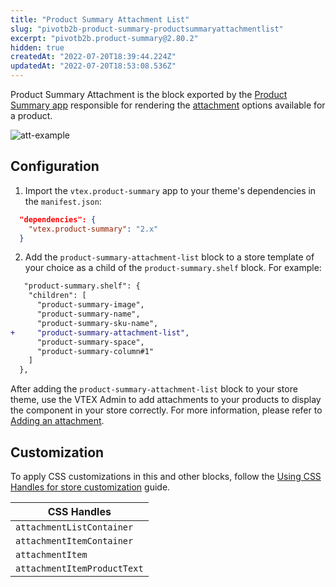 ```yaml
---
title: "Product Summary Attachment List"
slug: "pivotb2b-product-summary-productsummaryattachmentlist"
excerpt: "pivotb2b.product-summary@2.80.2"
hidden: true
createdAt: "2022-07-20T18:39:44.224Z"
updatedAt: "2022-07-20T18:53:08.536Z"
---
```

Product Summary Attachment is the block exported by the [Product Summary app](https://developers.vtex.com/vtex-developer-docs/docs/vtex-product-summary) responsible for rendering the [attachment](https://help.vtex.com/en/tutorial/o-que-e-um-anexo--aGICk0RVbqKg6GYmQcWUm) options available for a product.

![att-example](https://user-images.githubusercontent.com/67270558/156370029-833f68ce-a270-4e01-ae20-5d63061f0a03.png)


## Configuration

1. Import the `vtex.product-summary` app to your theme's dependencies in the `manifest.json`:

```json
  "dependencies": {
    "vtex.product-summary": "2.x"
  }
```

2. Add the `product-summary-attachment-list` block to a store template of your choice as a child of the `product-summary.shelf` block. For example:

```diff
   "product-summary.shelf": {
    "children": [
      "product-summary-image",
      "product-summary-name",
      "product-summary-sku-name",
+     "product-summary-attachment-list",
      "product-summary-space",
      "product-summary-column#1"
    ]
  },
```

After adding the `product-summary-attachment-list` block to your store theme, use the VTEX Admin to add attachments to your products to display the component in your store correctly. For more information, please refer to [Adding an attachment](https://help.vtex.com/en/tutorial/cadastrar-um-anexo--7zHMUpuoQE4cAskqEUWScU).

## Customization

To apply CSS customizations in this and other blocks, follow the [Using CSS Handles for store customization](https://developers.vtex.com/vtex-developer-docs/docs/vtex-io-documentation-using-css-handles-for-store-customization) guide.

| CSS Handles  |
| ------------ |
| `attachmentListContainer`   |
| `attachmentItemContainer`   |
| `attachmentItem`            |
| `attachmentItemProductText` |